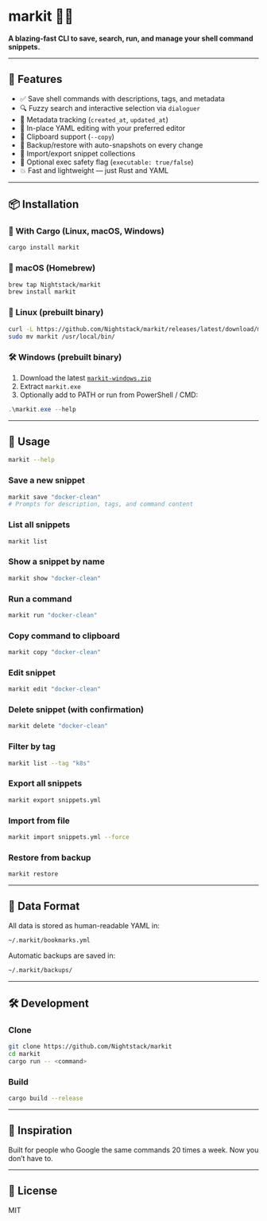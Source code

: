 # markit 📠✨

**A blazing-fast CLI to save, search, run, and manage your shell command snippets.**

---

## 🚀 Features

- ✅ Save shell commands with descriptions, tags, and metadata
- 🔍 Fuzzy search and interactive selection via `dialoguer`
- 🧠 Metadata tracking (`created_at`, `updated_at`)
- 📝 In-place YAML editing with your preferred editor
- 🧪 Clipboard support (`--copy`)
- 📂 Backup/restore with auto-snapshots on every change
- 🔁 Import/export snippet collections
- 🔐 Optional exec safety flag (`executable: true/false`)
- 💥 Fast and lightweight — just Rust and YAML

---

## 📦 Installation

### 🦀 With Cargo (Linux, macOS, Windows)

```bash
cargo install markit
```

### 🍎 macOS (Homebrew)

```bash
brew tap Nightstack/markit
brew install markit
```

### 🐧 Linux (prebuilt binary)

```bash
curl -L https://github.com/Nightstack/markit/releases/latest/download/markit-linux.tar.gz | tar xz
sudo mv markit /usr/local/bin/
```

### 🛠️ Windows (prebuilt binary)

1. Download the latest [`markit-windows.zip`](https://github.com/Nightstack/markit/releases/latest)
2. Extract `markit.exe`
3. Optionally add to PATH or run from PowerShell / CMD:

```powershell
.\markit.exe --help
```

---

## 📖 Usage

```bash
markit --help
```

### Save a new snippet

```bash
markit save "docker-clean"
# Prompts for description, tags, and command content
```

### List all snippets

```bash
markit list
```

### Show a snippet by name

```bash
markit show "docker-clean"
```

### Run a command

```bash
markit run "docker-clean"
```

### Copy command to clipboard

```bash
markit copy "docker-clean"
```

### Edit snippet

```bash
markit edit "docker-clean"
```

### Delete snippet (with confirmation)

```bash
markit delete "docker-clean"
```

### Filter by tag

```bash
markit list --tag "k8s"
```

### Export all snippets

```bash
markit export snippets.yml
```

### Import from file

```bash
markit import snippets.yml --force
```

### Restore from backup

```bash
markit restore
```

---

## 🧰 Data Format

All data is stored as human-readable YAML in:

```bash
~/.markit/bookmarks.yml
```

Automatic backups are saved in:

```bash
~/.markit/backups/
```

---

## 🛠️ Development

### Clone

```bash
git clone https://github.com/Nightstack/markit
cd markit
cargo run -- <command>
```

### Build

```bash
cargo build --release
```

---

## 🧠 Inspiration

Built for people who Google the same commands 20 times a week. Now you don’t have to.

---

## 📄 License

MIT
